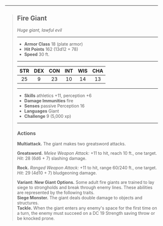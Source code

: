 ***
> ## Fire Giant
> *Huge giant, lawful evil*
> 
> ***
> 
> - **Armor Class** 18 (plate armor)
> - **Hit Points** 162 (13d12 + 78)
> - **Speed** 30 ft.
> 
> ***
> 
> |STR|DEX|CON|INT|WIS|CHA|
> |:---:|:---:|:---:|:---:|:---:|:---:|
> |25|9|23|10|14|13|
> 
> ***
> 
> - **Skills** athletics +11, perception +6
> - **Damage Immunities** fire
> - **Senses** passive Perception 16
> - **Languages** Giant
> - **Challenge** 9 (5,000 xp)
> 
> ***
> 
> ### Actions
> **Multiattack.** The giant makes two greatsword attacks.
> 
> **Greatsword.** *Melee Weapon Attack:* +11 to hit, reach 10 ft., one target. *Hit:* 28 (6d6 + 7) slashing damage.
> 
> **Rock.** *Ranged Weapon Attack:* +11 to hit, range 60/240 ft., one target. *Hit:* 29 (4d10 + 7) bludgeoning damage.
> 
> **Variant: New Giant Options.** Some adult fire giants are trained to lay siege to strong­holds and break through enemy lines. These abilities are represented by the following traits.  
> **Siege Monster.** The giant deals double damage to objects and structures.  
> **Tackle.** When the giant enters any enemy's space for the first time on a turn, the enemy must succeed on a DC 19 Strength saving throw or be knocked prone.